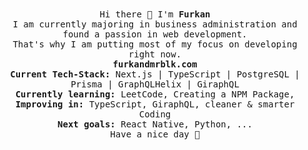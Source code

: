 <p align="center">
  <br><br>
  <samp>  
    <br>Hi there 👋 I'm <b> Furkan </b>
    <br>I am currently majoring in business administration and found a passion in web development. 
    <br>That's why I am putting most of my focus on developing right now. 
    <br><b>furkandmrblk.com</b>
    <br><b>Current Tech-Stack:</b> Next.js | TypeScript | PostgreSQL | Prisma | GraphQLHelix | GiraphQL
    <br><b>Currently learning:</b> LeetCode, Creating a NPM Package,
    <br><b>Improving in:</b> TypeScript, GiraphQL, cleaner & smarter Coding
    <br><b>Next goals:</b> React Native, Python, ...
    <br>Have a nice day 💫
    
</samp>
 <br><br><br>
</p>
